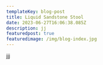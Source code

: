 ```yaml
---
templateKey: blog-post
title: Liquid Sandstone Stool
date: 2023-06-27T16:06:38.085Z
description: jj
featuredpost: true
featuredimage: /img/blog-index.jpg
---
```

j﻿jj